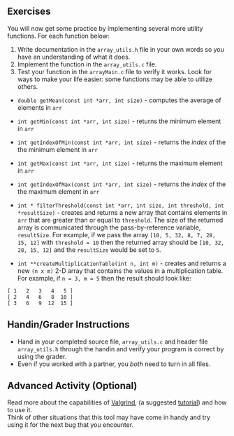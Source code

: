 ## Exercises

You will now get some practice by implementing several more
utility functions.  For each function below:
1. Write documentation in the `array_utils.h` file in your own
   words so you have an understanding of what it does.
2. Implement the function in the `array_utils.c` file.
3. Test your function in the `arrayMain.c` file to verify it
   works.
Look for ways to make your life easier: some functions may
be able to utilize others.

* `double getMean(const int *arr, int size)` - computes the
  average of elements in `arr`

* `int getMin(const int *arr, int size)` - returns the minimum
  element in `arr`

* `int getIndexOfMin(const int *arr, int size)` - returns
  the *index* of the the minimum element in `arr`

* `int getMax(const int *arr, int size)` - returns the maximum
  element in `arr`

* `int getIndexOfMax(const int *arr, int size)` - returns
  the *index* of the the maximum element in `arr`

* `int * filterThreshold(const int *arr, int size, int threshold, int *resultSize)` -
  creates and returns a new array that contains
  elements in `arr` that are greater than or equal to `threshold`.
  The size of the returned array is communicated through the
  pass-by-reference variable, `resultSize`.  For example, if we
  pass the array
  `[10, 5, 32, 8, 7, 28, 15, 12]`
  with `threshold = 10` then the returned array should be
  `[10, 32, 28, 15, 12]`
  and the `resultSize` would be set to `5`.

* `int **createMultiplicationTable(int n, int m)` - creates and
  returns a new `(n x m)` 2-D array that contains the values in
  a multiplication table.  For example, if `n = 3, m = 5` then
  the result should look like:
```text
[ 1   2   3   4   5 ]
[ 2   4   6   8  10 ]
[ 3   6   9  12  15 ]
```  

## Handin/Grader Instructions

* Hand in your completed source file, `array_utils.c` and
  header file `array_utils.h` through the handin and verify
  your program is correct by using the grader.
* Even if you worked with a partner, you *both* need to
  turn in all files.

## Advanced Activity (Optional)

Read more about the capabilities of [Valgrind](http://valgrind.org/),
(a suggested [tutorial](http://www.cs.yale.edu/homes/aspnes/pinewiki/C(2f)Debugging.html#Valgrind)) and how to use it.  
Think of other situations that this tool may have come in
handy and try using it for the next bug that you encounter.  
